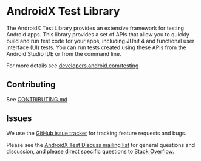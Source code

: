 # AndroidX Test Library

The AndroidX Test Library provides an extensive framework for testing Android apps. This library provides a set of APIs that allow you to quickly build and run test code for your apps, including JUnit 4 and functional user interface (UI) tests. You can run tests created using these APIs from the Android Studio IDE or from the command line.

For more details see [developers.android.com/testing](https://developers.android.com/testing)

## Contributing

See [CONTRIBUTING.md](https://github.com/android/android-test/blob/master/CONTRIBUTING.md)

## Issues
We use the [GitHub issue tracker](https://github.com/android/android-test/issues) for tracking feature requests and bugs.  

Please see the [AndroidX Test Discuss mailing list](https://groups.google.com/forum/#!forum/androidx-test-discuss) for general questions and discussion, and please direct specific questions to [Stack Overflow](https://stackoverflow.com/questions/tagged/androidx-test).
